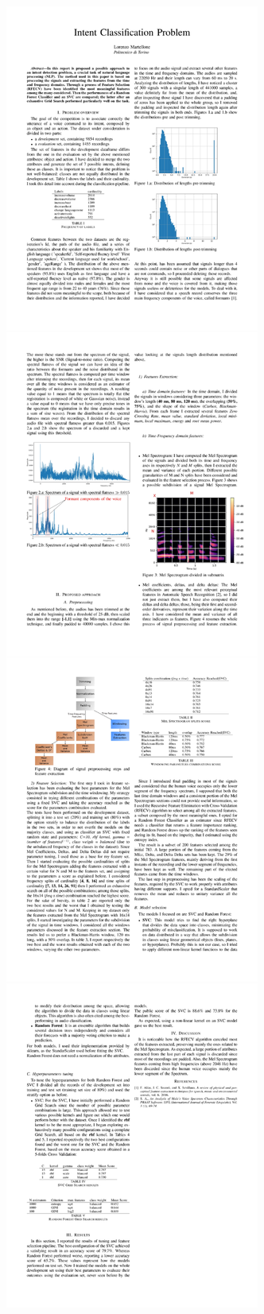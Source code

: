 
<p align="center">
  <img src="./img/p1.jpg" alt="1" style="max-width:100%; height:auto;"/>
  <img src="./img/p2.jpg" alt="2" style="max-width:100%; height:auto;"/>
  <img src="./img/p3.jpg" alt="3" style="max-width:100%; height:auto;"/>
  <img src="./img/p4.jpg" alt="4" style="max-width:100%; height:auto;"/>
</p>
